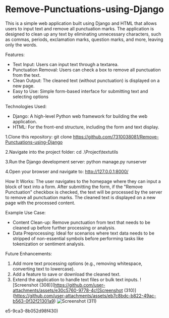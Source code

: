 # Remove-Punctuations-using-Django
This is a simple web application built using Django and HTML that allows users to input text and remove all punctuation marks. The application is designed to clean up any text by eliminating unnecessary characters, such as commas, periods, exclamation marks, question marks, and more, leaving only the words.

Features:
- Text Input: Users can input text through a textarea.
- Punctuation Removal: Users can check a box to remove all punctuation from the text.
- Clean Output: The cleaned text (without punctuation) is displayed on a new page.
- Easy to Use: Simple form-based interface for submitting text and selecting options

Technologies Used:
- Django: A high-level Python web framework for building the web application.
- HTML: For the front-end structure, including the form and text display.

1.Clone this repository:
git clone https://github.com/7310038081/Remove-Punctuations-using-Django

2.Navigate into the project folder:
cd .\Project\textutils  

3.Run the Django development server:
python manage.py runserver

4.Open your browser and navigate to:
http://127.0.0.1:8000/

How It Works:
The user navigates to the homepage where they can input a block of text into a form.
After submitting the form, if the "Remove Punctuation" checkbox is checked, the text will be processed by the server to remove all punctuation marks.
The cleaned text is displayed on a new page with the processed content.

Example Use Case:
- Content Clean-up: Remove punctuation from text that needs to be cleaned up before further processing or analysis.
- Data Preprocessing: Ideal for scenarios where text data needs to be stripped of non-essential symbols before performing tasks like tokenization or sentiment analysis.

Future Enhancements:
1. Add more text processing options (e.g., removing whitespace, converting text to lowercase).
2. Add a feature to save or download the cleaned text.
3. Extend the application to handle text files or bulk text inputs.
![Screenshot (308)](https://github.com/user-attachments/assets/e30c5760-9778-4c![Screenshot (310)](https://github.com/user-attachments/assets/eb7c8bdc-b822-49ac-b563-0f32f21301a9)
![Screenshot (311)](https://github.com/user-attachments/assets/d4e4f8ae-62cd-4959-be9f-c787115b40f7)

e5-9ca3-8b052d98f430)




